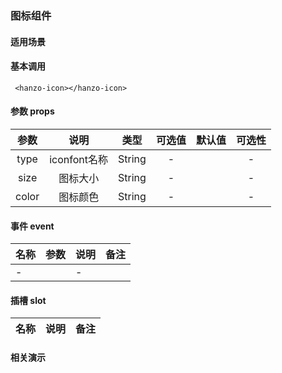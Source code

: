 ### 图标组件

#### 适用场景
> 

#### 基本调用
``` 
 <hanzo-icon></hanzo-icon>
```
#### 参数 props
| 参数 |   说明    |  类型  | 可选值 | 默认值 | 可选性 |
| :--: | :-------: | :----: | :----: | :----: | :----: |
|  type | iconfont名称 | String |   -   |     |   -    |
|  size | 图标大小 |  String |   -   |     |   -    |
|  color | 图标颜色 |  String |   -   |     |   -    |


#### 事件 event
| 名称          |  参数         | 说明                 | 备注            |
| ------------- |:-------------:| :--------------------| :---------------| 
|-          |               |  -  |               |


####  插槽 slot
| 名称          |  说明               | 备注            |
| ------------- |:-------------:| :--------------------| 

#### 相关演示

